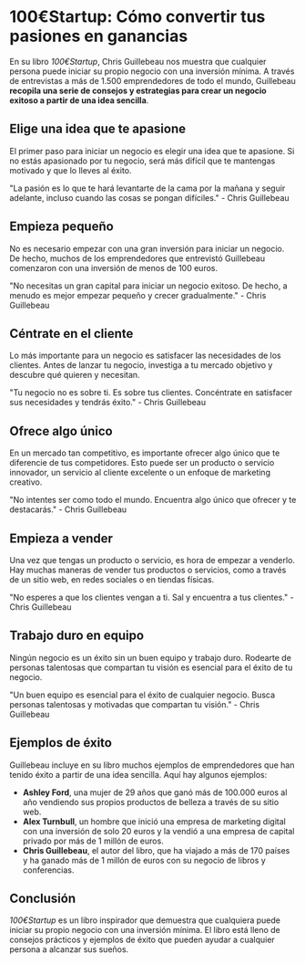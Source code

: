 # 100€Startup: Cómo convertir tus pasiones en ganancias

En su libro *100€Startup*, Chris Guillebeau nos muestra que cualquier persona puede iniciar su propio negocio con una inversión mínima. A través de entrevistas a más de 1.500 emprendedores de todo el mundo, Guillebeau **recopila una serie de consejos y estrategias para crear un negocio exitoso a partir de una idea sencilla**.

## Elige una idea que te apasione

El primer paso para iniciar un negocio es elegir una idea que te apasione. Si no estás apasionado por tu negocio, será más difícil que te mantengas motivado y que lo lleves al éxito.

"La pasión es lo que te hará levantarte de la cama por la mañana y seguir adelante, incluso cuando las cosas se pongan difíciles." - Chris Guillebeau

## Empieza pequeño

No es necesario empezar con una gran inversión para iniciar un negocio. De hecho, muchos de los emprendedores que entrevistó Guillebeau comenzaron con una inversión de menos de 100 euros.

"No necesitas un gran capital para iniciar un negocio exitoso. De hecho, a menudo es mejor empezar pequeño y crecer gradualmente." - Chris Guillebeau

## Céntrate en el cliente

Lo más importante para un negocio es satisfacer las necesidades de los clientes. Antes de lanzar tu negocio, investiga a tu mercado objetivo y descubre qué quieren y necesitan.

"Tu negocio no es sobre ti. Es sobre tus clientes. Concéntrate en satisfacer sus necesidades y tendrás éxito." - Chris Guillebeau

## Ofrece algo único

En un mercado tan competitivo, es importante ofrecer algo único que te diferencie de tus competidores. Esto puede ser un producto o servicio innovador, un servicio al cliente excelente o un enfoque de marketing creativo.

"No intentes ser como todo el mundo. Encuentra algo único que ofrecer y te destacarás." - Chris Guillebeau

## Empieza a vender

Una vez que tengas un producto o servicio, es hora de empezar a venderlo. Hay muchas maneras de vender tus productos o servicios, como a través de un sitio web, en redes sociales o en tiendas físicas.

"No esperes a que los clientes vengan a ti. Sal y encuentra a tus clientes." - Chris Guillebeau

## Trabajo duro en equipo

Ningún negocio es un éxito sin un buen equipo y trabajo duro. Rodearte de personas talentosas que compartan tu visión es esencial para el éxito de tu negocio.

"Un buen equipo es esencial para el éxito de cualquier negocio. Busca personas talentosas y motivadas que compartan tu visión." - Chris Guillebeau

## Ejemplos de éxito

Guillebeau incluye en su libro muchos ejemplos de emprendedores que han tenido éxito a partir de una idea sencilla. Aquí hay algunos ejemplos:

* **Ashley Ford**, una mujer de 29 años que ganó más de 100.000 euros al año vendiendo sus propios productos de belleza a través de su sitio web.
* **Alex Turnbull**, un hombre que inició una empresa de marketing digital con una inversión de solo 20 euros y la vendió a una empresa de capital privado por más de 1 millón de euros.
* **Chris Guillebeau**, el autor del libro, que ha viajado a más de 170 países y ha ganado más de 1 millón de euros con su negocio de libros y conferencias.

## Conclusión

*100€Startup* es un libro inspirador que demuestra que cualquiera puede iniciar su propio negocio con una inversión mínima. El libro está lleno de consejos prácticos y ejemplos de éxito que pueden ayudar a cualquier persona a alcanzar sus sueños.
